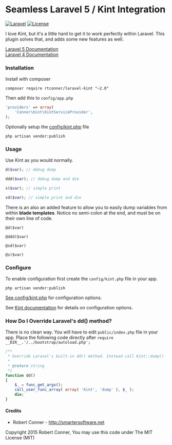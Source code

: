 Seamless Laravel 5 / Kint Integration
============

[![Laravel](https://img.shields.io/badge/Laravel-5.0-orange.svg?style=flat-square)](http://laravel.com)
[![License](http://img.shields.io/badge/license-MIT-brightgreen.svg?style=flat-square)](https://tldrlegal.com/license/mit-license)

I love Kint, but it's a little hard to get it to work perfectly within Laravel. This plugin solves that, and adds some new features as well.

[Laravel 5 Documentation](https://github.com/rtconner/laravel-kint/tree/laravel-5)  
[Laravel 4 Documentation](https://github.com/rtconner/laravel-kint/tree/laravel-4)

### Installation

Install with composer

    composer require rtconner/laravel-kint "~2.0"

Then add this to `config/app.php`

```php
'providers' => array(
	'Conner\Kint\KintServiceProvider',
);
```

Optionally setup the [config/kint.php](config/kint.php) file

    php artisan vendor:publish

### Usage

Use Kint as you would normally.

```php
d($var); // debug dump

ddd($var); // debug dump and die

s($var); // simple print

sd($var); // simple print and die
```

There is an also an added feature to allow you to easily dump variables from within **blade templates**.
Notice no semi-colon at the end, and must be on their own line of code.

```
@d($var)

@ddd($var)

@sd($var)

@s($var)
```

### Configure

To enable configuration first create the `config/kint.php` file in your app.

    php artisan vendor:publish

[See config/kint.php](config/kint.php) for configuration options.

See [Kint documentation](http://raveren.github.io/kint/) for details on configuration options.


### How Do I Override Laravel's dd() method?

There is no clean way. You will have to edit `public/index.php` file in your app. Place the following code directly after 
`require __DIR__.'/../bootstrap/autoload.php';`

```php
/**
 * Override Laravel's built-in dd() method. Instead call Kint::dump()
 * 
 * @return string
 */
function dd()
{
    $_ = func_get_args();
    call_user_func_array( array( 'Kint', 'dump' ), $_ );
    die;
}
```

#### Credits

 - Robert Conner - http://smartersoftware.net

Copyright 2015 Robert Conner, You may use this code under The MIT License (MIT)